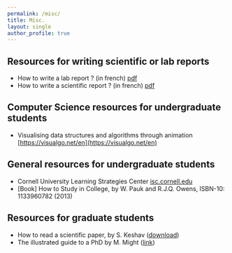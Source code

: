 ```yaml
---
permalink: /misc/
title: Misc.
layout: single
author_profile: true
---
```

## Resources for writing scientific or lab reports
* How to write a lab report ? (in french) [pdf](https://ajeannin.github.io/assets/methodo_compte_rendu.pdf)
* How to write a scientific report ? (in french) [pdf](https://ajeannin.github.io/assets/redaction_rapport_scientifique.pdf)

## Computer Science resources for undergraduate students
* Visualising data structures and algorithms through animation [https://visualgo.net/en](https://visualgo.net/en)

## General resources for undergraduate students
* Cornell University Learning Strategies Center [isc.cornell.edu](http://lsc.cornell.edu/study-skills/read-about/)
* [Book] How to Study in College, by W. Pauk and R.J.Q. Owens, ISBN-10: 1133960782 (2013)

## Resources for graduate students
* How to read a scientific paper, by S. Keshav ([download](https://web.stanford.edu/class/ee384m/Handouts/HowtoReadPaper.pdf))
* The illustrated guide to a PhD by M. Might ([link](http://matt.might.net/articles/phd-school-in-pictures/))
